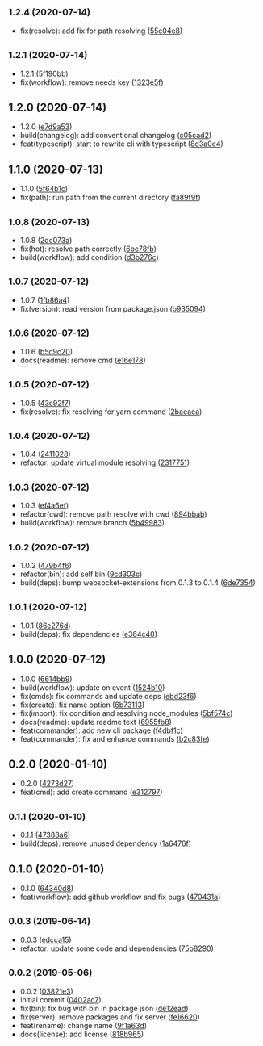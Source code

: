 ## <small>1.2.4 (2020-07-14)</small>

* fix(resolve): add fix for path resolving ([55c04e8](https://github.com/ph1p/create-svelte-app/commit/55c04e8))



## <small>1.2.1 (2020-07-14)</small>

* 1.2.1 ([5f190bb](https://github.com/ph1p/create-svelte-app/commit/5f190bb))
* fix(workflow): remove needs key ([1323e5f](https://github.com/ph1p/create-svelte-app/commit/1323e5f))



## 1.2.0 (2020-07-14)

* 1.2.0 ([e7d9a53](https://github.com/ph1p/create-svelte-app/commit/e7d9a53))
* build(changelog): add conventional changelog ([c05cad2](https://github.com/ph1p/create-svelte-app/commit/c05cad2))
* feat(typescript): start to rewrite cli with typescript ([8d3a0e4](https://github.com/ph1p/create-svelte-app/commit/8d3a0e4))



## 1.1.0 (2020-07-13)

* 1.1.0 ([5f64b1c](https://github.com/ph1p/create-svelte-app/commit/5f64b1c))
* fix(path): run path from the current directory ([fa89f9f](https://github.com/ph1p/create-svelte-app/commit/fa89f9f))



## <small>1.0.8 (2020-07-13)</small>

* 1.0.8 ([2dc073a](https://github.com/ph1p/create-svelte-app/commit/2dc073a))
* fix(hot): resolve path correctly ([6bc78fb](https://github.com/ph1p/create-svelte-app/commit/6bc78fb))
* build(workflow): add condition ([d3b276c](https://github.com/ph1p/create-svelte-app/commit/d3b276c))



## <small>1.0.7 (2020-07-12)</small>

* 1.0.7 ([1fb86a4](https://github.com/ph1p/create-svelte-app/commit/1fb86a4))
* fix(version): read version from package.json ([b935094](https://github.com/ph1p/create-svelte-app/commit/b935094))



## <small>1.0.6 (2020-07-12)</small>

* 1.0.6 ([b5c9c20](https://github.com/ph1p/create-svelte-app/commit/b5c9c20))
* docs(readme): remove cmd ([e16e178](https://github.com/ph1p/create-svelte-app/commit/e16e178))



## <small>1.0.5 (2020-07-12)</small>

* 1.0.5 ([43c92f7](https://github.com/ph1p/create-svelte-app/commit/43c92f7))
* fix(resolve): fix resolving for yarn command ([2baeaca](https://github.com/ph1p/create-svelte-app/commit/2baeaca))



## <small>1.0.4 (2020-07-12)</small>

* 1.0.4 ([2411028](https://github.com/ph1p/create-svelte-app/commit/2411028))
* refactor: update virtual module resolving ([2317751](https://github.com/ph1p/create-svelte-app/commit/2317751))



## <small>1.0.3 (2020-07-12)</small>

* 1.0.3 ([ef4a6ef](https://github.com/ph1p/create-svelte-app/commit/ef4a6ef))
* refactor(cwd): remove path resolve with cwd ([894bbab](https://github.com/ph1p/create-svelte-app/commit/894bbab))
* build(workflow): remove branch ([5b49983](https://github.com/ph1p/create-svelte-app/commit/5b49983))



## <small>1.0.2 (2020-07-12)</small>

* 1.0.2 ([479b4f6](https://github.com/ph1p/create-svelte-app/commit/479b4f6))
* refactor(bin): add self bin ([9cd303c](https://github.com/ph1p/create-svelte-app/commit/9cd303c))
* build(deps): bump websocket-extensions from 0.1.3 to 0.1.4 ([6de7354](https://github.com/ph1p/create-svelte-app/commit/6de7354))



## <small>1.0.1 (2020-07-12)</small>

* 1.0.1 ([86c276d](https://github.com/ph1p/create-svelte-app/commit/86c276d))
* build(deps): fix dependencies ([e364c40](https://github.com/ph1p/create-svelte-app/commit/e364c40))



## 1.0.0 (2020-07-12)

* 1.0.0 ([6614bb9](https://github.com/ph1p/create-svelte-app/commit/6614bb9))
* build(workflow): update on event ([1524b10](https://github.com/ph1p/create-svelte-app/commit/1524b10))
* fix(cmds): fix commands and update deps ([ebd23f6](https://github.com/ph1p/create-svelte-app/commit/ebd23f6))
* fix(create): fix name option ([6b73113](https://github.com/ph1p/create-svelte-app/commit/6b73113))
* fix(import): fix condition and resolving node_modules ([5bf574c](https://github.com/ph1p/create-svelte-app/commit/5bf574c))
* docs(readme): update readme text ([6955fb8](https://github.com/ph1p/create-svelte-app/commit/6955fb8))
* feat(commander): add new cli package ([f4dbf1c](https://github.com/ph1p/create-svelte-app/commit/f4dbf1c))
* feat(commander): fix and enhance commands ([b2c83fe](https://github.com/ph1p/create-svelte-app/commit/b2c83fe))



## 0.2.0 (2020-01-10)

* 0.2.0 ([4273d27](https://github.com/ph1p/create-svelte-app/commit/4273d27))
* feat(cmd): add create command ([e312797](https://github.com/ph1p/create-svelte-app/commit/e312797))



## <small>0.1.1 (2020-01-10)</small>

* 0.1.1 ([47388a6](https://github.com/ph1p/create-svelte-app/commit/47388a6))
* build(deps): remove unused dependency ([1a6476f](https://github.com/ph1p/create-svelte-app/commit/1a6476f))



## 0.1.0 (2020-01-10)

* 0.1.0 ([64340d8](https://github.com/ph1p/create-svelte-app/commit/64340d8))
* feat(workflow): add github workflow and fix bugs ([470431a](https://github.com/ph1p/create-svelte-app/commit/470431a))



## <small>0.0.3 (2019-06-14)</small>

* 0.0.3 ([edcca15](https://github.com/ph1p/create-svelte-app/commit/edcca15))
* refactor: update some code and dependencies ([75b8290](https://github.com/ph1p/create-svelte-app/commit/75b8290))



## <small>0.0.2 (2019-05-06)</small>

* 0.0.2 ([03821e3](https://github.com/ph1p/create-svelte-app/commit/03821e3))
* initial commit ([0402ac7](https://github.com/ph1p/create-svelte-app/commit/0402ac7))
* fix(bin): fix bug with bin in package json ([de12ead](https://github.com/ph1p/create-svelte-app/commit/de12ead))
* fix(server): remove packages and fix server ([fe16620](https://github.com/ph1p/create-svelte-app/commit/fe16620))
* feat(rename): change name ([9f1a63d](https://github.com/ph1p/create-svelte-app/commit/9f1a63d))
* docs(license): add license ([818b965](https://github.com/ph1p/create-svelte-app/commit/818b965))



